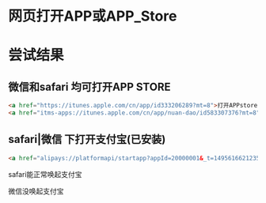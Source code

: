 # 网页打开APP或APP_Store

# 尝试结果

## 微信和safari 均可打开APP STORE

```html
<a href="https://itunes.apple.com/cn/app/id333206289?mt=8">打开APPstore的 支付宝</a>
<a href="itms-apps://itunes.apple.com/cn/app/nuan-dao/id583307376?mt=8">打开APPstore的 暖岛</a>

```

## safari|微信 下打开支付宝(已安装)

```html
<a href="alipays://platformapi/startapp?appId=20000001&_t=1495616621235">跳转到支付宝</a>
```
safari能正常唤起支付宝

微信没唤起支付宝

## 